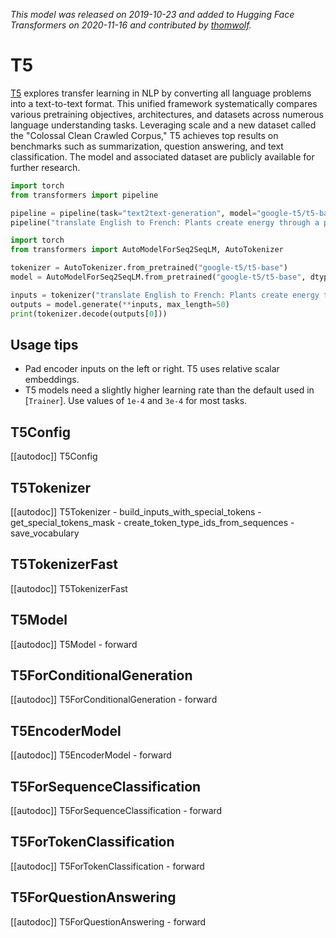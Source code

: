 <!--Copyright 2020 The HuggingFace Team. All rights reserved.

Licensed under the Apache License, Version 2.0 (the "License"); you may not use this file except in compliance with
the License. You may obtain a copy of the License at

http://www.apache.org/licenses/LICENSE-2.0

Unless required by applicable law or agreed to in writing, software distributed under the License is distributed on
an "AS IS" BASIS, WITHOUT WARRANTIES OR CONDITIONS OF ANY KIND, either express or implied. See the License for the
specific language governing permissions and limitations under the License.

⚠️ Note that this file is in Markdown but contain specific syntax for our doc-builder (similar to MDX) that may not be
rendered properly in your Markdown viewer.

-->
*This model was released on 2019-10-23 and added to Hugging Face Transformers on 2020-11-16 and contributed by [thomwolf](https://huggingface.co/thomwolf).*

# T5

[T5](https://huggingface.co/papers/1910.10683) explores transfer learning in NLP by converting all language problems into a text-to-text format. This unified framework systematically compares various pretraining objectives, architectures, and datasets across numerous language understanding tasks. Leveraging scale and a new dataset called the "Colossal Clean Crawled Corpus," T5 achieves top results on benchmarks such as summarization, question answering, and text classification. The model and associated dataset are publicly available for further research.

<hfoptions id="usage">
<hfoption id="Pipeline">

```py
import torch
from transformers import pipeline

pipeline = pipeline(task="text2text-generation", model="google-t5/t5-base", dtype="auto",)
pipeline("translate English to French: Plants create energy through a process known as photosynthesis.")
```

</hfoption>
<hfoption id="AutoModel">

```py
import torch
from transformers import AutoModelForSeq2SeqLM, AutoTokenizer

tokenizer = AutoTokenizer.from_pretrained("google-t5/t5-base")
model = AutoModelForSeq2SeqLM.from_pretrained("google-t5/t5-base", dtype="auto",)

inputs = tokenizer("translate English to French: Plants create energy through a process known as photosynthesis.", return_tensors="pt")
outputs = model.generate(**inputs, max_length=50)
print(tokenizer.decode(outputs[0]))
```

</hfoption>
</hfoptions>

## Usage tips

- Pad encoder inputs on the left or right. T5 uses relative scalar embeddings.
- T5 models need a slightly higher learning rate than the default used in [`Trainer`]. Use values of `1e-4` and `3e-4` for most tasks.

## T5Config

[[autodoc]] T5Config

## T5Tokenizer

[[autodoc]] T5Tokenizer
    - build_inputs_with_special_tokens
    - get_special_tokens_mask
    - create_token_type_ids_from_sequences
    - save_vocabulary

## T5TokenizerFast

[[autodoc]] T5TokenizerFast

## T5Model

[[autodoc]] T5Model
    - forward

## T5ForConditionalGeneration

[[autodoc]] T5ForConditionalGeneration
    - forward

## T5EncoderModel

[[autodoc]] T5EncoderModel
    - forward

## T5ForSequenceClassification

[[autodoc]] T5ForSequenceClassification
    - forward

## T5ForTokenClassification

[[autodoc]] T5ForTokenClassification
    - forward

## T5ForQuestionAnswering

[[autodoc]] T5ForQuestionAnswering
    - forward

